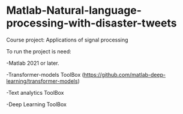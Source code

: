 # Matlab-Natural-language-processing-with-disaster-tweets
Course project: Applications of signal processing

To run the project is need:

-Matlab 2021 or later.

-Transformer-models ToolBox (https://github.com/matlab-deep-learning/transformer-models)

-Text analytics ToolBox

-Deep Learning ToolBox
